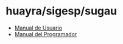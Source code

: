 huayra/sigesp/sugau
======

* [Manual de Usuario](manual_usuario.md)
* [Manual del Programador](manual_desarrollador.md)